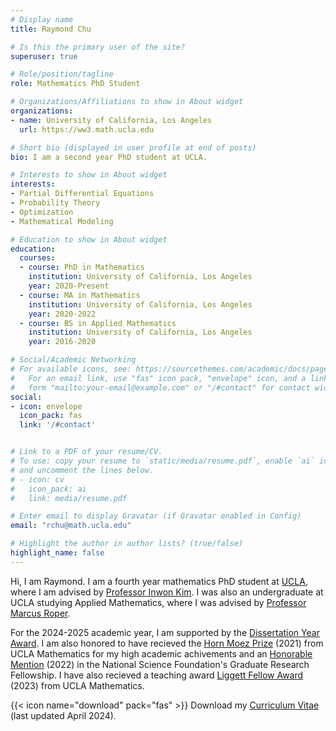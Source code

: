 ```yaml
---
# Display name
title: Raymond Chu

# Is this the primary user of the site?
superuser: true

# Role/position/tagline
role: Mathematics PhD Student

# Organizations/Affiliations to show in About widget
organizations:
- name: University of California, Los Angeles
  url: https://ww3.math.ucla.edu

# Short bio (displayed in user profile at end of posts)
bio: I am a second year PhD student at UCLA.

# Interests to show in About widget
interests:
- Partial Differential Equations
- Probability Theory
- Optimization
- Mathematical Modeling

# Education to show in About widget
education:
  courses:
  - course: PhD in Mathematics
    institution: University of California, Los Angeles
    year: 2020-Present
  - course: MA in Mathematics
    institution: University of California, Los Angeles
    year: 2020-2022
  - course: BS in Applied Mathematics
    institution: University of California, Los Angeles
    year: 2016-2020

# Social/Academic Networking
# For available icons, see: https://sourcethemes.com/academic/docs/page-builder/#icons
#   For an email link, use "fas" icon pack, "envelope" icon, and a link in the
#   form "mailto:your-email@example.com" or "/#contact" for contact widget.
social:
- icon: envelope
  icon_pack: fas
  link: '/#contact'


# Link to a PDF of your resume/CV.
# To use: copy your resume to `static/media/resume.pdf`, enable `ai` icons in `params.toml`, 
# and uncomment the lines below.
# - icon: cv
#   icon_pack: ai
#   link: media/resume.pdf

# Enter email to display Gravatar (if Gravatar enabled in Config)
email: "rchu@math.ucla.edu"

# Highlight the author in author lists? (true/false)
highlight_name: false
---
```


Hi, I am Raymond. I am a fourth year mathematics PhD student at [UCLA](https://ww3.math.ucla.edu), where I am advised by [Professor Inwon Kim](https://www.math.ucla.edu/~ikim/). I was also an undergraduate at UCLA studying Applied Mathematics, where I was advised by [Professor Marcus Roper](https://www.marcusroper.org).

For the 2024-2025 academic year, I am supported by the [Dissertation Year Award](https://grad.ucla.edu/funding/financial-aid/funding-for-continuing-students/dissertation-year-fellowship/). I am also honored to have recieved the [Horn Moez Prize](https://ww3.math.ucla.edu/departmental-awards/) (2021) from UCLA Mathematics for my high academic achivements and an [Honorable Mention](https://www.nsfgrfp.org) (2022) in the National Science Foundation's Graduate Research Fellowship. I have also recieved a teaching award [Liggett Fellow Award](https://ww3.math.ucla.edu/departmental-awards/) (2023) from UCLA Mathematics.

{{< icon name="download" pack="fas" >}} Download my [Curriculum Vitae](https://drive.google.com/file/d/1szkr2qyy6WLMWSmQD9XnPiwSdmd2Bovn/view?usp=share_link) (last updated April 2024).
